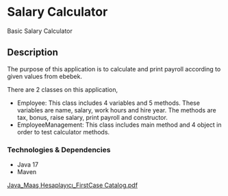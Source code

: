 # Salary Calculator

Basic Salary Calculator 

## Description
The purpose of this application is to calculate and print payroll according to given values from ebebek. 

There are 2 classes on this application, 
* Employee: This class includes 4 variables and 5 methods. These variables are name, salary, work hours and hire year. The methods are tax, bonus, raise salary, print payroll and constructor.
* EmployeeManagement: This class includes main method and 4 object in order to test calculator methods.

### Technologies & Dependencies
* Java 17
* Maven

[Java_Maaş Hesaplayıcı_FirstCase Catalog.pdf](https://github.com/GozdeSaygiliYalcin/salary-calculator/files/9832486/Java_Maas.Hesaplayici_FirstCase.Catalog.pdf)

